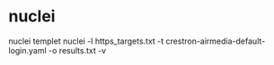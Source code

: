 # nuclei
nuclei templet 
nuclei -l https_targets.txt -t crestron-airmedia-default-login.yaml -o results.txt -v
